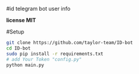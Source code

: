 #id telegram bot user info 

<b>license MIT</b>

#Setup

```sh
git clone https://github.com/taylor-team/ID-bot
cd ID-bot
sudo pip install -r requirements.txt
# add Your Token "config.py"
python main.py
```
